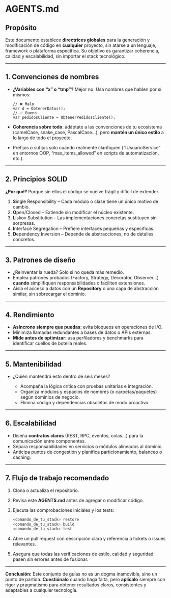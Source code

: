 # AGENTS.md

## Propósito

Este documento establece **directrices globales** para la generación y modificación de código en **cualquier** proyecto, sin atarse a un lenguaje, framework o plataforma específica. Su objetivo es garantizar coherencia, calidad y escalabilidad, sin importar el stack tecnológico.

---

## 1. Convenciones de nombres

* **¿Variables con “x” o “tmp”?** Mejor no. Usa nombres que hablen por sí mismos:

  ```text
  // ❌ Malo
  var d = ObtenerDatos();
  // ✅ Bueno
  var pedidosCliente = ObtenerPedidosCliente();
  ```
* **Coherencia sobre todo**: adáptate a las convenciones de tu ecosistema (camelCase, snake\_case, PascalCase…), pero **mantén un único estilo** a lo largo de todo el proyecto.
* Prefijos o sufijos solo cuando realmente clarifiquen (“IUsuarioService” en entornos OOP, “max\_items\_allowed” en scripts de automatización, etc.).

---

## 2. Principios SOLID

**¿Por qué?** Porque sin ellos el código se vuelve frágil y difícil de extender.

1. **S**ingle Responsibility – Cada módulo o clase tiene un único motivo de cambio.
2. **O**pen/Closed – Extiende sin modificar el núcleo existente.
3. **L**iskov Substitution – Las implementaciones concretas sustituyen sin sorpresas.
4. **I**nterface Segregation – Prefiere interfaces pequeñas y específicas.
5. **D**ependency Inversion – Depende de abstracciones, no de detalles concretos.

---

## 3. Patrones de diseño

* ¿Reinventar la rueda? Solo si no queda más remedio.
* Emplea patrones probados (Factory, Strategy, Decorator, Observer…) **cuando** simplifiquen responsabilidades o faciliten extensiones.
* Aísla el acceso a datos con un **Repository** o una capa de abstracción similar, sin sobrecargar el dominio.

---

## 4. Rendimiento

* **Asíncrono siempre que puedas**: evita bloqueos en operaciones de I/O.
* Minimiza llamadas redundantes a bases de datos o APIs externas.
* **Mide antes de optimizar**: usa perfiladores y benchmarks para identificar cuellos de botella reales.

---

## 5. Mantenibilidad

* ¿Quién mantendrá esto dentro de seis meses?

  * Acompaña la lógica crítica con pruebas unitarias e integración.
  * Organiza módulos y espacios de nombres (o carpetas/paquetes) según dominios de negocio.
  * Elimina código y dependencias obsoletas de modo proactivo.

---

## 6. Escalabilidad

* Diseña **contratos claros** (REST, RPC, eventos, colas…) para la comunicación entre componentes.
* Separa responsabilidades en servicios o módulos alineados al dominio.
* Anticipa puntos de congestión y planifica particionamiento, balanceo o caching.

---

## 7. Flujo de trabajo recomendado

1. Clona o actualiza el repositorio.
2. Revisa este **AGENTS.md** antes de agregar o modificar código.
3. Ejecuta las comprobaciones iniciales y los tests:

   ```bash
   <comando_de_tu_stack> restore
   <comando_de_tu_stack> build
   <comando_de_tu_stack> test
   ```
4. Abre un pull request con descripción clara y referencia a tickets o issues relevantes.
5. Asegura que todas las verificaciones de estilo, calidad y seguridad pasen sin errores antes de fusionar.

---

**Conclusión:**
Este conjunto de guías no es un dogma inamovible, sino un punto de partida. **Cuestiónalo** cuando haga falta, pero **aplícalo** siempre con rigor y pragmatismo para obtener resultados claros, consistentes y adaptables a cualquier tecnología.
